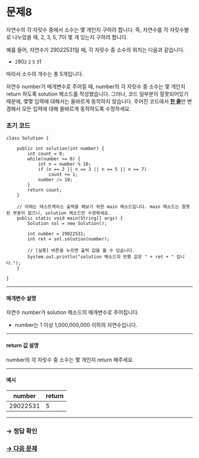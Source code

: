 # 문제8

자연수의 각 자릿수 중에서 소수는 몇 개인지 구하려 합니다. 즉, 자연수를 각 자릿수별로 나누었을 때, 2, 3, 5, 7이 몇 개 있는지 구하려 합니다.

예를 들어, 자연수가 29022531일 때, 각 자릿수 중 소수의 위치는 다음과 같습니다.

* `2`90`2` `2` `5` `3`1

따라서 소수의 개수는 총 5개입니다.

자연수 number가 매개변수로 주어질 때, number의 각 자릿수 중 소수는 몇 개인지 return 하도록 solution 메소드를 작성했습니다. 그러나, 코드 일부분이 잘못되어있기 때문에, 몇몇 입력에 대해서는 올바르게 동작하지 않습니다. 주어진 코드에서 <u>**한 줄**</u>만 변경해서 모든 입력에 대해 올바르게 동작하도록 수정하세요.

### 초기 코드

```
class Solution {

    public int solution(int number) {
        int count = 0;
        while(number >= 0) {
            int n = number % 10;
            if (n == 2 || n == 3 || n == 5 || n == 7)
                count += 1;
            number /= 10;
        }
        return count;
    }

    // 아래는 테스트케이스 출력을 해보기 위한 main 메소드입니다. main 메소드는 잘못된 부분이 없으니, solution 메소드만 수정하세요.
    public static void main(String[] args) {
        Solution sol = new Solution();
        
        int number = 29022531;
        int ret = sol.solution(number);

        // [실행] 버튼을 누르면 출력 값을 볼 수 있습니다.
        System.out.println("solution 메소드의 반환 값은 " + ret + " 입니다.");
    }
    
}
```

---

#### 매개변수 설명
자연수 number가 solution 메소드의 매개변수로 주어집니다.
* number는 1 이상 1,000,000,000 이하의 자연수입니다.

---

#### return 값 설명
number의 각 자릿수 중 소수는 몇 개인지 return 해주세요.

---

#### 예시

| number   | return |
|----------|--------|
| 29022531 | 5      |

---

### → 정답 확인

### [→ 다음 문제](https://github.com/tnehf18/cosPro/blob/main/java/ex_2nd/ex_2nd_02/no_09/ "cosPro 2급 Java 2차 9번 문제")
